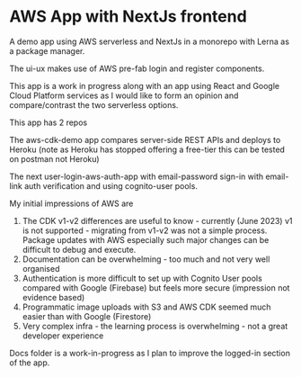 # AWS App with NextJs frontend

A demo app using AWS serverless and NextJs in a monorepo with Lerna as a package manager.

The ui-ux makes use of AWS pre-fab login and register components.

This app is a work in progress along with an app using React and  Google Cloud Platform services as I would like to form an opinion and compare/contrast the two serverless options.

This app has 2 repos

The aws-cdk-demo app compares server-side REST APIs and deploys to Heroku (note as Heroku has stopped offering a free-tier this can be tested on postman not Heroku)

The next user-login-aws-auth-app with email-password sign-in with email-link auth verification and using cognito-user pools.

My initial impressions of AWS are

1. The CDK v1-v2 differences are useful to know - currently (June 2023) v1 is not supported - migrating from v1-v2 was not a simple process. Package updates with AWS especially such major changes can be difficult to debug and execute.
2. Documentation can be overwhelming - too much and not very well organised
3. Authentication is more difficult to set up with Cognito User pools compared with Google (Firebase) but feels more secure (impression not evidence based)
4. Programmatic image uploads with S3 and AWS CDK seemed much easier than with Google (Firestore)
5. Very complex infra - the learning process is overwhelming - not a great developer experience

Docs folder is a work-in-progress as I plan to improve the logged-in section of the app.
